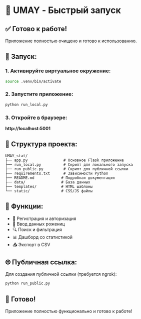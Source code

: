 # 🚀 UMAY - Быстрый запуск

## ✅ Готово к работе!

Приложение полностью очищено и готово к использованию.

## 🚀 Запуск:

### 1. Активируйте виртуальное окружение:
```bash
source .venv/bin/activate
```

### 2. Запустите приложение:
```bash
python run_local.py
```

### 3. Откройте в браузере:
**http://localhost:5001**

## 📁 Структура проекта:

```
UMAY_stat/
├── app.py                # Основное Flask приложение
├── run_local.py          # Скрипт для локального запуска
├── run_public.py         # Скрипт для публичной ссылки
├── requirements.txt      # Зависимости Python
├── README.md            # Подробная документация
├── data/                # База данных
├── templates/           # HTML шаблоны
└── static/              # CSS/JS файлы
```

## 🎯 Функции:

- 🔐 Регистрация и авторизация
- 📝 Ввод данных рожениц
- 🔍 Поиск и фильтрация
- 📊 Дашборд со статистикой
- 📤 Экспорт в CSV

## 🌐 Публичная ссылка:

Для создания публичной ссылки (требуется ngrok):
```bash
python run_public.py
```

## 🎉 Готово!

Приложение полностью функционально и готово к работе! 